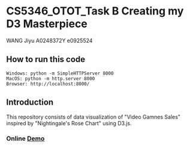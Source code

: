 # CS5346_OTOT_Task B    Creating my D3 Masterpiece
WANG Jiyu   A0248372Y   e0925524

## How to run this code
```
Windows: python -m SimpleHTTPServer 8000
MacOS: python -m http.server 8000
Browser: http://localhost:8000/
```

## Introduction
This repository consists of data visualization of "Video Gamnes Sales" inspired by "Nightingale's Rose Chart" using D3.js.

### Online [Demo](https://weslya-wjy.github.io/wjy.github.io/)
